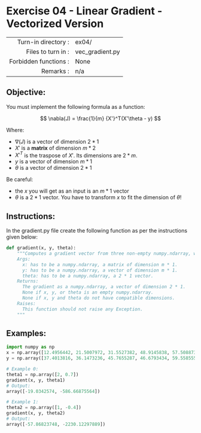 # Exercise 04 - Linear Gradient - Vectorized Version

|                         |                    |
| -----------------------:| ------------------ |
|   Turn-in directory :   |  ex04/             |
|   Files to turn in :    |  vec_gradient.py   |
|   Forbidden functions : |  None              |
|   Remarks :             |  n/a               |

## Objective:

You must implement the following formula as a function:    

$$
\nabla(J) = \frac{1}{m} {X'}^T(X'\theta - y)
$$  

Where:  
- $\nabla(J)$ is a vector of dimension $2 * 1$
- $X'$ is a **matrix** of dimension $m * 2$ 
- ${X'}^T$ is the traspose of $X'$. Its dimensions are $2 * m$.
- $y$ is a vector of dimension $m * 1$
- $\theta$ is a vector of dimension $2 * 1$ 
  
Be careful: 
- the $x$ you will get as an input is an $m * 1$ vector 
- $\theta$ is a $2 * 1$ vector. You have to transform $x$ to fit the dimension of $\theta$!

## Instructions:
In the gradient.py file create the following function as per the instructions given below:
```python
def gradient(x, y, theta):
    """Computes a gradient vector from three non-empty numpy.ndarray, without any for loop. The three arrays must have compatible dimensions.
    Args:
      x: has to be a numpy.ndarray, a matrix of dimension m * 1.
      y: has to be a numpy.ndarray, a vector of dimension m * 1.
      theta: has to be a numpy.ndarray, a 2 * 1 vector.
    Returns:
      The gradient as a numpy.ndarray, a vector of dimension 2 * 1.
      None if x, y, or theta is an empty numpy.ndarray.
      None if x, y and theta do not have compatible dimensions.
    Raises:
      This function should not raise any Exception.
    """
```

## Examples:
```python
import numpy as np
x = np.array([12.4956442, 21.5007972, 31.5527382, 48.9145838, 57.5088733])
y = np.array([37.4013816, 36.1473236, 45.7655287, 46.6793434, 59.5585554])

# Example 0:
theta1 = np.array([2, 0.7])
gradient(x, y, theta1)
# Output:
array([-19.0342574, -586.66875564])

# Example 1:
theta2 = np.array([1, -0.4])
gradient(x, y, theta2)
# Output:
array([-57.86823748, -2230.12297889])
```
